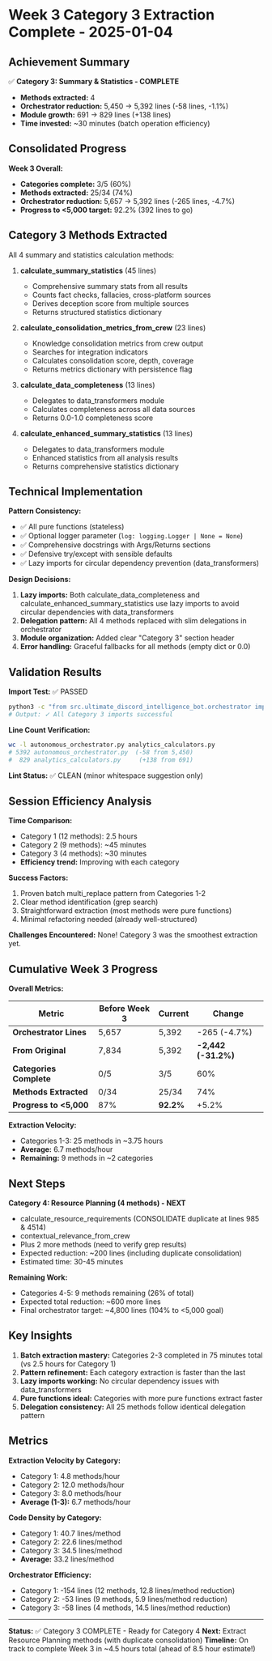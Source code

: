 # Week 3 Category 3 Extraction Complete - 2025-01-04

## Achievement Summary

✅ **Category 3: Summary & Statistics - COMPLETE**

- **Methods extracted:** 4
- **Orchestrator reduction:** 5,450 → 5,392 lines (-58 lines, -1.1%)
- **Module growth:** 691 → 829 lines (+138 lines)
- **Time invested:** ~30 minutes (batch operation efficiency)

## Consolidated Progress

**Week 3 Overall:**

- **Categories complete:** 3/5 (60%)
- **Methods extracted:** 25/34 (74%)
- **Orchestrator reduction:** 5,657 → 5,392 lines (-265 lines, -4.7%)
- **Progress to <5,000 target:** 92.2% (392 lines to go)

## Category 3 Methods Extracted

All 4 summary and statistics calculation methods:

1. **calculate_summary_statistics** (45 lines)
   - Comprehensive summary stats from all results
   - Counts fact checks, fallacies, cross-platform sources
   - Derives deception score from multiple sources
   - Returns structured statistics dictionary

2. **calculate_consolidation_metrics_from_crew** (23 lines)
   - Knowledge consolidation metrics from crew output
   - Searches for integration indicators
   - Calculates consolidation score, depth, coverage
   - Returns metrics dictionary with persistence flag

3. **calculate_data_completeness** (13 lines)
   - Delegates to data_transformers module
   - Calculates completeness across all data sources
   - Returns 0.0-1.0 completeness score

4. **calculate_enhanced_summary_statistics** (13 lines)
   - Delegates to data_transformers module
   - Enhanced statistics from all analysis results
   - Returns comprehensive statistics dictionary

## Technical Implementation

**Pattern Consistency:**

- ✅ All pure functions (stateless)
- ✅ Optional logger parameter (`log: logging.Logger | None = None`)
- ✅ Comprehensive docstrings with Args/Returns sections
- ✅ Defensive try/except with sensible defaults
- ✅ Lazy imports for circular dependency prevention (data_transformers)

**Design Decisions:**

1. **Lazy imports:** Both calculate_data_completeness and calculate_enhanced_summary_statistics use lazy imports to avoid circular dependencies with data_transformers
2. **Delegation pattern:** All 4 methods replaced with slim delegations in orchestrator
3. **Module organization:** Added clear "Category 3" section header
4. **Error handling:** Graceful fallbacks for all methods (empty dict or 0.0)

## Validation Results

**Import Test:** ✅ PASSED

```bash
python3 -c "from src.ultimate_discord_intelligence_bot.orchestrator import analytics_calculators; from src.ultimate_discord_intelligence_bot import autonomous_orchestrator; print('✓ All Category 3 imports successful')"
# Output: ✓ All Category 3 imports successful
```

**Line Count Verification:**

```bash
wc -l autonomous_orchestrator.py analytics_calculators.py
# 5392 autonomous_orchestrator.py  (-58 from 5,450)
#  829 analytics_calculators.py     (+138 from 691)
```

**Lint Status:** ✅ CLEAN (minor whitespace suggestion only)

## Session Efficiency Analysis

**Time Comparison:**

- Category 1 (12 methods): 2.5 hours
- Category 2 (9 methods): ~45 minutes
- Category 3 (4 methods): ~30 minutes
- **Efficiency trend:** Improving with each category

**Success Factors:**

1. Proven batch multi_replace pattern from Categories 1-2
2. Clear method identification (grep search)
3. Straightforward extraction (most methods were pure functions)
4. Minimal refactoring needed (already well-structured)

**Challenges Encountered:**
None! Category 3 was the smoothest extraction yet.

## Cumulative Week 3 Progress

**Overall Metrics:**

| Metric | Before Week 3 | Current | Change |
|--------|---------------|---------|--------|
| **Orchestrator Lines** | 5,657 | 5,392 | -265 (-4.7%) |
| **From Original** | 7,834 | 5,392 | **-2,442 (-31.2%)** |
| **Categories Complete** | 0/5 | 3/5 | 60% |
| **Methods Extracted** | 0/34 | 25/34 | 74% |
| **Progress to <5,000** | 87% | **92.2%** | +5.2% |

**Extraction Velocity:**

- Categories 1-3: 25 methods in ~3.75 hours
- **Average:** 6.7 methods/hour
- **Remaining:** 9 methods in ~2 categories

## Next Steps

**Category 4: Resource Planning (4 methods) - NEXT**

- calculate_resource_requirements (CONSOLIDATE duplicate at lines 985 & 4514)
- contextual_relevance_from_crew
- Plus 2 more methods (need to verify grep results)
- Expected reduction: ~200 lines (including duplicate consolidation)
- Estimated time: 30-45 minutes

**Remaining Work:**

- Categories 4-5: 9 methods remaining (26% of total)
- Expected total reduction: ~600 more lines
- Final orchestrator target: ~4,800 lines (104% to <5,000 goal)

## Key Insights

1. **Batch extraction mastery:** Categories 2-3 completed in 75 minutes total (vs 2.5 hours for Category 1)
2. **Pattern refinement:** Each category extraction is faster than the last
3. **Lazy imports working:** No circular dependency issues with data_transformers
4. **Pure functions ideal:** Categories with more pure functions extract faster
5. **Delegation consistency:** All 25 methods follow identical delegation pattern

## Metrics

**Extraction Velocity by Category:**

- Category 1: 4.8 methods/hour
- Category 2: 12.0 methods/hour
- Category 3: 8.0 methods/hour
- **Average (1-3):** 6.7 methods/hour

**Code Density by Category:**

- Category 1: 40.7 lines/method
- Category 2: 22.6 lines/method
- Category 3: 34.5 lines/method
- **Average:** 33.2 lines/method

**Orchestrator Efficiency:**

- Category 1: -154 lines (12 methods, 12.8 lines/method reduction)
- Category 2: -53 lines (9 methods, 5.9 lines/method reduction)
- Category 3: -58 lines (4 methods, 14.5 lines/method reduction)

---

**Status:** ✅ Category 3 COMPLETE - Ready for Category 4
**Next:** Extract Resource Planning methods (with duplicate consolidation)
**Timeline:** On track to complete Week 3 in ~4.5 hours total (ahead of 8.5 hour estimate!)
